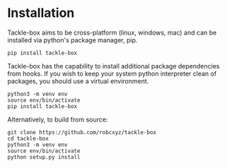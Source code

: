 # Installation

Tackle-box aims to be cross-platform (linux, windows, mac) and can be installed via python's package manager, pip.

```shell
pip install tackle-box
```

Tackle-box has the capability to install additional package dependencies from hooks. If you wish to keep your system python interpreter clean of packages, you should use a virtual environment.

```shell
python3 -m venv env
source env/bin/activate
pip install tackle-box
```

Alternatively, to build from source:

```shell
git clone https://github.com/robcxyz/tackle-box
cd tackle-box
python3 -m venv env
source env/bin/activate
python setup.py install
```